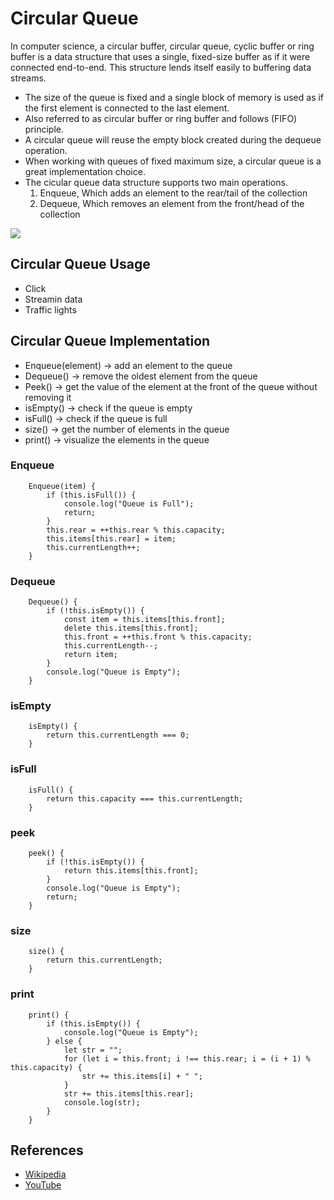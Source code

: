 # Circular Queue 


In computer science, a circular buffer, circular queue, cyclic buffer or ring buffer is a data structure that uses a single, fixed-size buffer as if it were connected end-to-end. This structure lends itself easily to buffering data streams.

<ul>
    <li> The size of the queue is fixed and a single block of memory is used as if the first element is connected to the last element.</li>
    <li> Also referred to as circular buffer or ring buffer and follows (FIFO) principle.</li>
    <li> A circular queue will reuse the empty block created during the dequeue operation.</li>
    <li> When working with queues of fixed maximum size, a circular queue is a great implementation choice.</li>
    <li>
     The cicular queue data structure supports two main operations.
     <ol>
        <li> Enqueue, Which adds an element to the rear/tail of the collection </li>
        <li> Dequeue, Which removes an element from the front/head of the collection </li>
    </ol>
    </li>
</ul>



<img src = "https://media.geeksforgeeks.org/wp-content/uploads/Circular-queue_1.png">



## Circular Queue Usage

<ul>
    <li> Click </li>
    <li> Streamin data </li>
    <li> Traffic lights </li>
</ul>


##  Circular Queue Implementation


<ul>
    <li> Enqueue(element) -> add an element to the queue </li>
    <li> Dequeue() -> remove the oldest element from the queue</li>
    <li> Peek() -> get the value of the element at the front of the queue without removing it</li>
    <li> isEmpty() -> check if the queue is empty </li>
    <li> isFull() -> check if the queue is full </li>
    <li> size() -> get the number of elements in the queue</li>
    <li> print() -> visualize the elements in the queue</li>
</ul>



### Enqueue 

```text
    Enqueue(item) {
        if (this.isFull()) {
            console.log("Queue is Full");
            return;
        }
        this.rear = ++this.rear % this.capacity;
        this.items[this.rear] = item;
        this.currentLength++;
    }
```

### Dequeue 

```text
    Dequeue() {
        if (!this.isEmpty()) {
            const item = this.items[this.front];
            delete this.items[this.front];
            this.front = ++this.front % this.capacity;
            this.currentLength--;
            return item;
        }
        console.log("Queue is Empty");
    }
```

### isEmpty 

```text
    isEmpty() {
        return this.currentLength === 0;
    }
```


### isFull 

```text
    isFull() {
        return this.capacity === this.currentLength;
    }
```


### peek 

```text
    peek() {
        if (!this.isEmpty()) {
            return this.items[this.front];
        }
        console.log("Queue is Empty");
        return;
    }
```


### size 

```text
    size() {
        return this.currentLength;
    }
```


### print 

```text
    print() {
        if (this.isEmpty()) {
            console.log("Queue is Empty");
        } else {
            let str = "";
            for (let i = this.front; i !== this.rear; i = (i + 1) % this.capacity) {
                str += this.items[i] + " ";
            }
            str += this.items[this.rear];
            console.log(str);
        }
    }
```



## References

-   [Wikipedia](https://en.wikipedia.org/wiki/Circular_buffer)
-   [YouTube](https://youtube.com/playlist?list=PLC3y8-rFHvwg6nsAOfC5Is18KB2DrVOJy)
